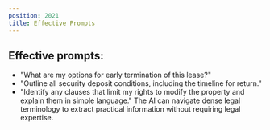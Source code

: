 ```yaml
---
position: 2021
title: Effective Prompts
---
```


## Effective prompts:

- "What are my options for early termination of this lease?"
- "Outline all security deposit conditions, including the timeline for return."
- "Identify any clauses that limit my rights to modify the property and explain them in simple language."
The AI can navigate dense legal terminology to extract practical information without requiring legal expertise.